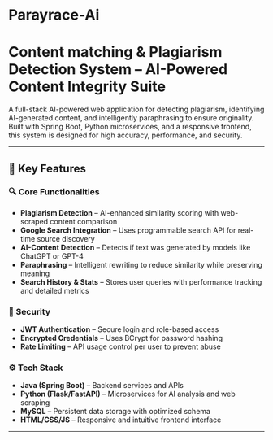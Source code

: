# Parayrace-Ai
# Content matching & Plagiarism Detection System – AI-Powered Content Integrity Suite

A full-stack AI-powered web application for detecting plagiarism, identifying AI-generated content, and intelligently paraphrasing to ensure originality. Built with Spring Boot, Python microservices, and a responsive frontend, this system is designed for high accuracy, performance, and security.

---

## 🚀 Key Features

### 🔍 Core Functionalities
- **Plagiarism Detection** – AI-enhanced similarity scoring with web-scraped content comparison
- **Google Search Integration** – Uses programmable search API for real-time source discovery
- **AI-Content Detection** – Detects if text was generated by models like ChatGPT or GPT-4
- **Paraphrasing** – Intelligent rewriting to reduce similarity while preserving meaning
- **Search History & Stats** – Stores user queries with performance tracking and detailed metrics

### 🔐 Security
- **JWT Authentication** – Secure login and role-based access
- **Encrypted Credentials** – Uses BCrypt for password hashing
- **Rate Limiting** – API usage control per user to prevent abuse

### ⚙️ Tech Stack
- **Java (Spring Boot)** – Backend services and APIs
- **Python (Flask/FastAPI)** – Microservices for AI analysis and web scraping
- **MySQL** – Persistent data storage with optimized schema
- **HTML/CSS/JS** – Responsive and intuitive frontend interface

---
